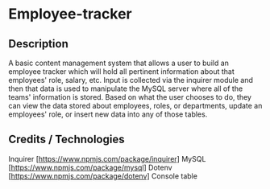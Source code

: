 # Employee-tracker

## Description
A basic content management system that allows a user to build an employee tracker which will hold
all pertinent information about that employees' role, salary, etc. Input is collected via the inquirer
module and then that data is used to manipulate the MySQL server where all of the teams' information
is stored. Based on what the user chooses to do, they can view the data stored about employees, roles,
or departments, update an employees' role, or insert new data into any of those tables.


## Credits / Technologies
Inquirer [https://www.npmjs.com/package/inquirer]
MySQL [https://www.npmjs.com/package/mysql]
Dotenv [https://www.npmjs.com/package/dotenv]
Console table

